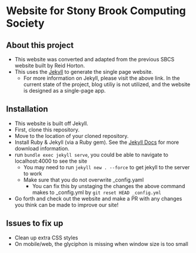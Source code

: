 # Website for Stony Brook Computing Society


## About this project
* This website was converted and adapted from the previous SBCS website built by Reid Horton. 
* This uses the [Jekyll](https://jekyllrb.com/) to generate the single page website. 
  * For more information on Jekyll, please visit the above link. In the current state of the project, blog utiliy is not utilized, and the website is designed as a single-page app. 
  
## Installation
* This website is built off Jekyll. 
* First, clone this repository.
* Move to the location of your cloned repository.
* Install Ruby & Jekyll (via a Ruby gem). See the [Jekyll Docs](https://jekyllrb.com/docs/) for more download information. 
* run `bundle exec jekyll serve`, you could be able to navigate to localhost:4000 to see the site
   * You may need to run `jekyll new . --force` to get jekyll to the server to work
   * Make sure that you do not overwrite _config.yaml
     * You can fix this by unstaging the changes the above command makes to _config.yml by `git reset HEAD _config.yml`
* Go forth and check out the website and make a PR with any changes you think can be made to improve our site!

## Issues to fix up
* Clean up extra CSS styles
* On mobile/web, the glyciphon is missing when window size is too small


